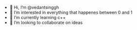 - 👋 Hi, I’m @vedantsinggh
- 👀 I’m interested in everything that happenes between 0 and 1
- 🌱 I’m currently learning c++
- 💞️ I’m looking to collaborate on ideas
   <!---
vedantsinggh/vedantsinggh is a ✨ special ✨ repository because its `README.md` (this file) appears on your GitHub profile.
You can click the Preview link to take a look at your changes.
--->
